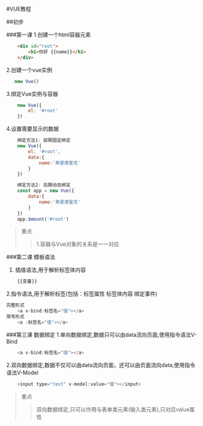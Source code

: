 #VUE教程

##初步

###第一课
1.创建一个html容器元素
```html
    <div id="root">
        <h1>你好 {{name}}</h1>
    </div>
```
2.创建一个vue实例
```javascript
   new Vue()
```
3.绑定Vue实例与容器
```javascript
    new Vue({
        el: '#root'
    })
```
4.设置需要显示的数据
```javascript
    绑定方法1: 前期固定绑定
    new Vue({
        el: '#root',
        data:{
            name:'弗里德里克'
        }
    })

    绑定方法2: 后期动态绑定
    const app = new Vue({
        data:{
            name:'弗里德里克'
        }
    })
    app.$mount('#root')
```
>重点
>>1.容器与Vue对象的关系是一一对应

###第二课 模板语法
1. 插值语法,用于解析标签体内容
```javascript
    {{变量}}
```
2.指令语法,用于解析标签(包括：标签属性 标签体内容 绑定事件)
```javascript
完整形式
    <a v-bind:标签名="值"></a>
简写形式
    <a :标签名="值"></a>
```

###第三课 数据绑定
1.单向数据绑定,数据只可以由data流向页面,使用指令语法V-Bind
```javascript
    <a v-bind:标签名="值"></a>
```
2.双向数据绑定,数据不仅可以由data流向页面，还可以由页面流向data,使用指令语法V-Model
```javascript
    <input type="text" v-model:value="值"></input>
```
>重点
>>双向数据绑定,只可以作用与表单类元素(输入类元素),只对应value属性